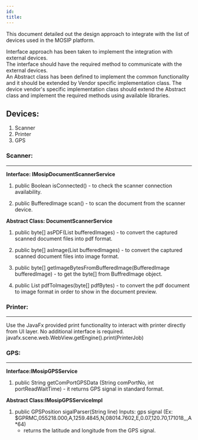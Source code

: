 ```yaml
---
id: 
title: 
---
```


This document detailed out the design approach to integrate with the list of devices used in the MOSIP platform.

Interface approach has been taken to implement the integration with external devices.  
The interface should have the required method to communicate with the external devices.  
An Abstract class has been defined to implement the common functionality and it should be extended by Vendor specific implementation class.
The device vendor's specific implementation class should extend the Abstract class and implement the required methods using available libraries. 

## Devices:
1. Scanner
2. Printer
3. GPS

### Scanner: 
***

**Interface: IMosipDocumentScannerService**  
   1. public Boolean isConnected()  -  to check the scanner connection availability.
   
   2. public BufferedImage scan() -   to scan the document from the scanner device.  

**Abstract Class: DocumentScannerService**  
1. public byte[] asPDF(List<BufferedImage> bufferedImages) -  to convert the captured scanned document files into pdf format.  

2. public byte[] asImage(List<BufferedImage> bufferedImages) -  to convert the captured scanned document files into image format.  

3. public byte[] getImageBytesFromBufferedImage(BufferedImage bufferedImage) - to get the byte[] from BuffredImage object.  

4. public List<BufferedImage>  pdfToImages(byte[] pdfBytes) - to convert the pdf document to image format in order to show in the document preview.  

### Printer:
***
 Use the JavaFx provided print functionality to interact with printer directly from UI layer. No additional interface is required. 
 javafx.scene.web.WebView.getEngine().print(PrinterJob)

### GPS:  
***

**Interface:IMosipGPSService**   
1. public String getComPortGPSData (String comPortNo, int portReadWaitTime) - it returns GPS signal in standard format.

**Abstract Class:IMosipGPSServiceImpl**    
1. public GPSPosition sigalParser(String line)
Inputs: gps signal (Ex: $GPRMC,055218.000,A,1259.4845,N,08014.7602,E,0.07,120.70,171018,,,A*64)
   - returns the latitude and longitude from the GPS signal. 

